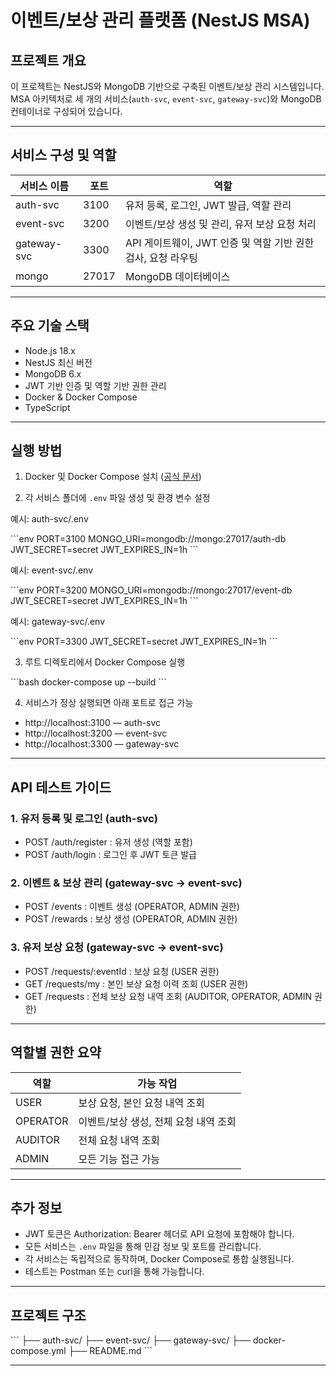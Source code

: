# 이벤트/보상 관리 플랫폼 (NestJS MSA)

## 프로젝트 개요

이 프로젝트는 NestJS와 MongoDB 기반으로 구축된 이벤트/보상 관리 시스템입니다.  
MSA 아키텍처로 세 개의 서비스(`auth-svc`, `event-svc`, `gateway-svc`)와 MongoDB 컨테이너로 구성되어 있습니다.

---

## 서비스 구성 및 역할

| 서비스 이름    | 포트  | 역할                                                         |
|---------------|-------|--------------------------------------------------------------|
| auth-svc      | 3100  | 유저 등록, 로그인, JWT 발급, 역할 관리                       |
| event-svc     | 3200  | 이벤트/보상 생성 및 관리, 유저 보상 요청 처리                |
| gateway-svc   | 3300  | API 게이트웨이, JWT 인증 및 역할 기반 권한 검사, 요청 라우팅  |
| mongo         | 27017 | MongoDB 데이터베이스                                        |

---

## 주요 기술 스택

- Node.js 18.x
- NestJS 최신 버전
- MongoDB 6.x
- JWT 기반 인증 및 역할 기반 권한 관리
- Docker & Docker Compose
- TypeScript

---

## 실행 방법

1. Docker 및 Docker Compose 설치 ([공식 문서](https://docs.docker.com/compose/install/))

2. 각 서비스 폴더에 `.env` 파일 생성 및 환경 변수 설정

예시: auth-svc/.env

\`\`\`env
PORT=3100
MONGO_URI=mongodb://mongo:27017/auth-db
JWT_SECRET=secret
JWT_EXPIRES_IN=1h
\`\`\`

예시: event-svc/.env

\`\`\`env
PORT=3200
MONGO_URI=mongodb://mongo:27017/event-db
JWT_SECRET=secret
JWT_EXPIRES_IN=1h
\`\`\`

예시: gateway-svc/.env

\`\`\`env
PORT=3300
JWT_SECRET=secret
JWT_EXPIRES_IN=1h
\`\`\`

3. 루트 디렉토리에서 Docker Compose 실행

\`\`\`bash
docker-compose up --build
\`\`\`

4. 서비스가 정상 실행되면 아래 포트로 접근 가능

- http://localhost:3100 — auth-svc  
- http://localhost:3200 — event-svc  
- http://localhost:3300 — gateway-svc  

---

## API 테스트 가이드

### 1. 유저 등록 및 로그인 (auth-svc)

- POST /auth/register : 유저 생성 (역할 포함)  
- POST /auth/login : 로그인 후 JWT 토큰 발급  

### 2. 이벤트 & 보상 관리 (gateway-svc → event-svc)

- POST /events : 이벤트 생성 (OPERATOR, ADMIN 권한)  
- POST /rewards : 보상 생성 (OPERATOR, ADMIN 권한)  

### 3. 유저 보상 요청 (gateway-svc → event-svc)

- POST /requests/:eventId : 보상 요청 (USER 권한)  
- GET /requests/my : 본인 보상 요청 이력 조회 (USER 권한)  
- GET /requests : 전체 보상 요청 내역 조회 (AUDITOR, OPERATOR, ADMIN 권한)  

---

## 역할별 권한 요약

| 역할      | 가능 작업                                |
|-----------|----------------------------------------|
| USER      | 보상 요청, 본인 요청 내역 조회          |
| OPERATOR  | 이벤트/보상 생성, 전체 요청 내역 조회    |
| AUDITOR   | 전체 요청 내역 조회                     |
| ADMIN     | 모든 기능 접근 가능                      |

---

## 추가 정보

- JWT 토큰은 Authorization: Bearer <token> 헤더로 API 요청에 포함해야 합니다.  
- 모든 서비스는 `.env` 파일을 통해 민감 정보 및 포트를 관리합니다.  
- 각 서비스는 독립적으로 동작하며, Docker Compose로 통합 실행됩니다.  
- 테스트는 Postman 또는 curl을 통해 가능합니다.  

---

## 프로젝트 구조

\`\`\`
├── auth-svc/
├── event-svc/
├── gateway-svc/
├── docker-compose.yml
├── README.md
\`\`\`

---